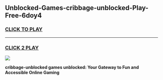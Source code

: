 
## Unblocked-Games-cribbage-unblocked-Play-Free-6doy4
<h3>
<a href="https://premium76.site?title=cribbage-unblocked&ref=21A">CLICK TO PLAY</a></h3>
<hr>

<h3>
<a href="https://premium76.site?title=cribbage-unblocked&ref=21A">CLICK 2 PLAY</a>
  
</h3>

<a href="https://premium76.site?title=cribbage-unblocked&ref=21A"><img src="https://clearcache.store/games.png"></a>


**cribbage-unblocked games unblocked: Your Gateway to Fun and Accessible Online Gaming**
